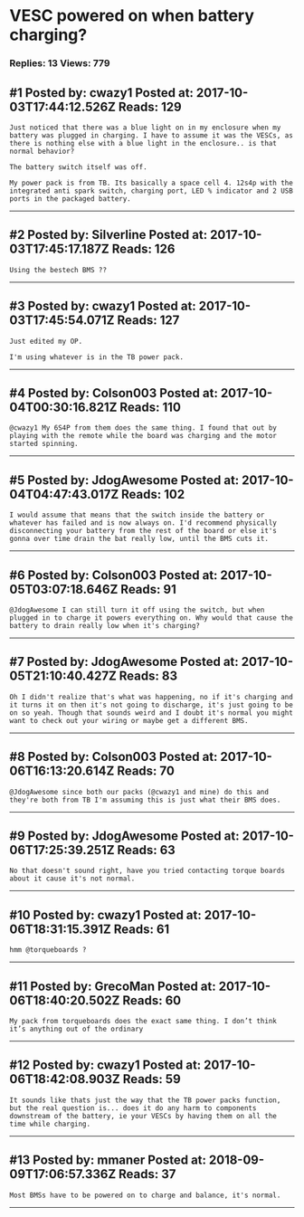 # VESC powered on when battery charging?

### Replies: 13 Views: 779

## \#1 Posted by: cwazy1 Posted at: 2017-10-03T17:44:12.526Z Reads: 129

```
Just noticed that there was a blue light on in my enclosure when my battery was plugged in charging. I have to assume it was the VESCs, as there is nothing else with a blue light in the enclosure.. is that normal behavior? 

The battery switch itself was off.

My power pack is from TB. Its basically a space cell 4. 12s4p with the integrated anti spark switch, charging port, LED % indicator and 2 USB ports in the packaged battery.
```

---
## \#2 Posted by: Silverline Posted at: 2017-10-03T17:45:17.187Z Reads: 126

```
Using the bestech BMS ??
```

---
## \#3 Posted by: cwazy1 Posted at: 2017-10-03T17:45:54.071Z Reads: 127

```
Just edited my OP. 

I'm using whatever is in the TB power pack.
```

---
## \#4 Posted by: Colson003 Posted at: 2017-10-04T00:30:16.821Z Reads: 110

```
@cwazy1 My 6S4P from them does the same thing. I found that out by playing with the remote while the board was charging and the motor started spinning.
```

---
## \#5 Posted by: JdogAwesome Posted at: 2017-10-04T04:47:43.017Z Reads: 102

```
I would assume that means that the switch inside the battery or whatever has failed and is now always on. I'd recommend physically disconnecting your battery from the rest of the board or else it's gonna over time drain the bat really low, until the BMS cuts it.
```

---
## \#6 Posted by: Colson003 Posted at: 2017-10-05T03:07:18.646Z Reads: 91

```
@JdogAwesome I can still turn it off using the switch, but when plugged in to charge it powers everything on. Why would that cause the battery to drain really low when it's charging?
```

---
## \#7 Posted by: JdogAwesome Posted at: 2017-10-05T21:10:40.427Z Reads: 83

```
Oh I didn't realize that's what was happening, no if it's charging and it turns it on then it's not going to discharge, it's just going to be on so yeah. Though that sounds weird and I doubt it's normal you might want to check out your wiring or maybe get a different BMS.
```

---
## \#8 Posted by: Colson003 Posted at: 2017-10-06T16:13:20.614Z Reads: 70

```
@JdogAwesome since both our packs (@cwazy1 and mine) do this and they're both from TB I'm assuming this is just what their BMS does.
```

---
## \#9 Posted by: JdogAwesome Posted at: 2017-10-06T17:25:39.251Z Reads: 63

```
No that doesn't sound right, have you tried contacting torque boards about it cause it's not normal.
```

---
## \#10 Posted by: cwazy1 Posted at: 2017-10-06T18:31:15.391Z Reads: 61

```
hmm @torqueboards ?
```

---
## \#11 Posted by: GrecoMan Posted at: 2017-10-06T18:40:20.502Z Reads: 60

```
My pack from torqueboards does the exact same thing. I don’t think it’s anything out of the ordinary
```

---
## \#12 Posted by: cwazy1 Posted at: 2017-10-06T18:42:08.903Z Reads: 59

```
It sounds like thats just the way that the TB power packs function, but the real question is... does it do any harm to components downstream of the battery, ie your VESCs by having them on all the time while charging.
```

---
## \#13 Posted by: mmaner Posted at: 2018-09-09T17:06:57.336Z Reads: 37

```
Most BMSs have to be powered on to charge and balance, it's normal.
```

---
